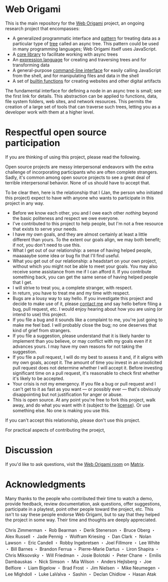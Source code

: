 # Web Origami

This is the main repository for the [Web Origami](https://weborigami.org) project, an ongoing research project that encompasses:

- A generalized programmatic interface and [pattern](https://weborigami.org/pattern/) for treating data as a particular type of [tree](<https://en.wikipedia.org/wiki/Tree_(abstract_data_type)>) called an async tree. This pattern could be used in many programming languages; Web Origami itself uses JavaScript.
- A [core library](https://weborigami.org/async-tree/) to facilitate working with async trees
- An [expression language](https://weborigami.org/language/) for creating and traversing trees and for transforming data
- A general-purpose [command-line interface](https://weborigami.org/cli/) for easily calling JavaScript from the shell, and for manipulating files and data in the shell
- A set of [builtin functions](https://weborigami.org/builtins/) for creating websites and other digital artifacts

The fundamental interface for defining a node in an async tree is small; see the first link for details. This abstraction can be applied to functions, data, file system folders, web sites, and network resources. This permits the creation of a large set of tools that can traverse such trees, letting you as a developer work with them at a higher level.

# Respectful open source participation

If you are thinking of using this project, please read the following.

Open source projects are messy interpersonal endeavors with the extra challenge of incorporating participants who are often complete strangers. Sadly, it's common among open source projects to see a great deal of terrible interpersonal behavior. None of us should have to accept that.

To be clear then, here is the relationship that I (Jan, the person who initiated this project) expect to have with anyone who wants to participate in this project in any way.

- Before we know each other, you and I owe each other _nothing_ beyond the basic politeness and respect we owe everyone.
- I've contributed to this project to help people, but I'm not a free resource that exists to serve your needs.
- I have my own goals, and they are almost certainly at least a little different than yours. To the extent our goals align, we may both benefit; if not, you don't need to use this.
- What I get out of our relationship: a sense of having helped people, maaaaaybe some idea or bug fix that I'll find useful.
- What you get out of our relationship: a headstart on your own project, without which you might not be able to meet your goals. You may also receive some assistance from me if I can afford it. If you contribute something back, you can get the same sense of having helped people that I get.
- I will strive to treat you, a complete stranger, with respect.
- In return, you have to treat me and my time with respect.
- Bugs are a lousy way to say hello. If you investigate this project and decide to make use of it, please [contact me](https://jan.miksovsky.com/contact.html) and say hello before filing a bug, pull request, etc. I would enjoy hearing about how you are using (or intend to use) this project.
- If you file a bug and it sounds like a complaint to me, you're just going to make me feel bad. I will probably close the bug; no one deserves that kind of grief from strangers.
- If you file a suggestion, please understand that it is likely harder to implement than you believe, or may conflict with my goals even if it advances yours. I may have my own reasons for not taking the suggestion.
- If you file a pull request, I will do my best to assess it and, if it aligns with my own goals, accept it. The amount of time you invest in an unsolicited pull request does not determine whether I will accept it. Before investing significant time on a pull request, it's reasonable to check first whether it's likely to be accepted.
- Your crisis is not my emergency. If you file a bug or pull request and I can't get to it as fast as you want — or possibly ever — that's obviously disappointing but not justification for anger or abuse.
- This is open source. At any point you're free to fork this project, walk away, and do what you want with it (subject to the [license](LICENSE)). Or use something else. No one is making you use this.

If you can't accept this relationship, please don't use this project.

For practical aspects of contributing the proejct,

# Discussion

If you'd like to ask questions, visit the [Web Origami room](https://matrix.to/#/%23weborigami:envs.net) on [Matrix](https://matrix.org).

# Acknowledgments

Many thanks to the people who contributed their time to watch a demo, provide feedback, review documentation, ask questions, offer suggestions, participate in a playtest, point other people toward the project, etc. This isn't to say these people endorse Web Origami, but to say that they helped the project in some way. Their time and thoughts are deeply appreciated.

Chris Zimmerman ・ Rob Bearman ・ Derik Stenerson ・ Bruce Oberg ・ Alex Russell ・ Jade Pennig ・ Wolfram Kriesing ・ Dan Clark ・ Nolan Lawson ・ Eric Candell ・ Robby Ingebretsen ・ Joel Fillmore ・ Lee White ・ Bill Barnes ・ Brandon Ferrua ・ Pierre-Marie Dartus ・ Liron Shapira ・ Chris Miksovsky ・ Will Friedman ・ Josie Bolotski ・ Peter Chane ・ Emilis Dambauskas ・ Nick Simson ・ Mia Wilson ・ Anders Hejlsberg ・ Joe Belfiore ・ Liam Bigelow ・ Brad Frost ・ Jim Nielsen ・ Mike Neumegen ・ Lee Mighdoll ・ Luke LaValva ・ Sashin ・ Declan Chidlow ・ Hasan Atak
